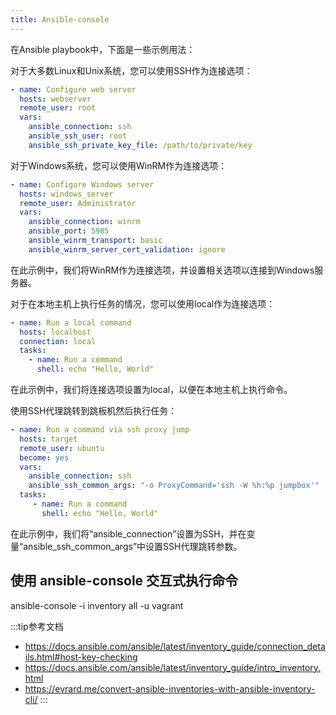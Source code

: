 ```yaml
---
title: Ansible-console
---
```


在Ansible playbook中，下面是一些示例用法：

对于大多数Linux和Unix系统，您可以使用SSH作为连接选项：
```yaml
- name: Configure web server
  hosts: webserver
  remote_user: root
  vars:
    ansible_connection: ssh
    ansible_ssh_user: root
    ansible_ssh_private_key_file: /path/to/private/key
```
对于Windows系统，您可以使用WinRM作为连接选项：
```yaml
- name: Configure Windows server
  hosts: windows_server
  remote_user: Administrator
  vars:
    ansible_connection: winrm
    ansible_port: 5985
    ansible_winrm_transport: basic
    ansible_winrm_server_cert_validation: ignore
```
在此示例中，我们将WinRM作为连接选项，并设置相关选项以连接到Windows服务器。

对于在本地主机上执行任务的情况，您可以使用local作为连接选项：
```yaml
- name: Run a local command
  hosts: localhost
  connection: local
  tasks:
    - name: Run a command
      shell: echo "Hello, World"
```
在此示例中，我们将连接选项设置为local，以便在本地主机上执行命令。

使用SSH代理跳转到跳板机然后执行任务：
```yaml
- name: Run a command via ssh proxy jump
  hosts: target
  remote_user: ubuntu
  become: yes
  vars:
    ansible_connection: ssh
    ansible_ssh_common_args: "-o ProxyCommand='ssh -W %h:%p jumpbox'"
  tasks:
     - name: Run a command
       shell: echo "Hello, World"
```
在此示例中，我们将“ansible_connection”设置为SSH，并在变量“ansible_ssh_common_args”中设置SSH代理跳转参数。

## 使用 ansible-console 交互式执行命令
ansible-console -i inventory all -u vagrant

:::tip参考文档
- https://docs.ansible.com/ansible/latest/inventory_guide/connection_details.html#host-key-checking
- https://docs.ansible.com/ansible/latest/inventory_guide/intro_inventory.html
- https://evrard.me/convert-ansible-inventories-with-ansible-inventory-cli/
:::